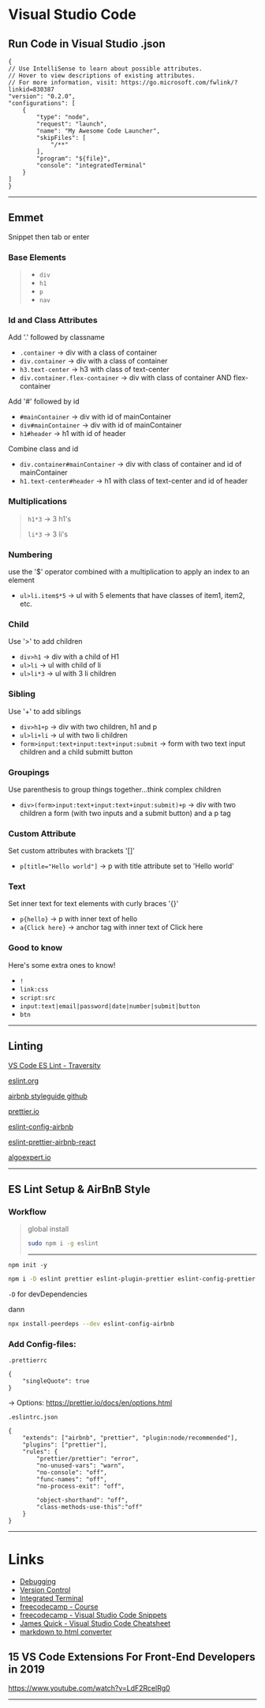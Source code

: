 



# Visual Studio Code

## Run Code in Visual Studio .json

```
{
// Use IntelliSense to learn about possible attributes.
// Hover to view descriptions of existing attributes.
// For more information, visit: https://go.microsoft.com/fwlink/?linkid=830387
"version": "0.2.0",
"configurations": [
    {
        "type": "node",
        "request": "launch",
        "name": "My Awesome Code Launcher",
        "skipFiles": [
            "/**"
        ],
        "program": "${file}",
        "console": "integratedTerminal"
    }
]
}  
```

------



## Emmet

Snippet then tab or enter

### Base Elements

> - `div`
> - `h1`
> - `p`
> - `nav`

### Id and Class Attributes

Add '.' followed by classname

- `.container` -> div with a class of container
- `div.container` -> div with a class of container
- `h3.text-center` -> h3 with class of text-center
- `div.container.flex-container` -> div with class of container AND flex-container

Add '#' followed by id

- `#mainContainer` -> div with id of mainContainer
- `div#mainContainer` -> div with id of mainContainer
- `h1#header` -> h1 with id of header

Combine class and id

- `div.container#mainContainer` -> div with class of container and id of mainContainer
- `h1.text-center#header` -> h1 with class of text-center and id of header

### Multiplications

> `h1*3` -> 3 h1's
>
> `li*3` -> 3 li's

### Numbering

use the '$' operator combined with a multiplication to apply an index to an element

- `ul>li.item$*5` -> ul with 5 elements that have classes of item1, item2, etc.

### Child

Use '>' to add children

- `div>h1` -> div with a child of H1
- `ul>li` -> ul with child of li
- `ul>li*3` -> ul with 3 li children

### Sibling

Use '+' to add siblings

- `div>h1+p` -> div with two children, h1 and p
- `ul>li+li` -> ul with two li children
- `form>input:text+input:text+input:submit` -> form with two text input children and a child submitt button

### Groupings

Use parenthesis to group things together...think complex children

- `div>(form>input:text+input:text+input:submit)+p` -> div with two children a form (with two inputs and a submit button) and a p tag

### Custom Attribute

Set custom attributes with brackets '[]'

- `p[title="Hello world"]` -> p with title attribute set to 'Hello world'

### Text

Set inner text for text elements with curly braces '{}'

- `p{hello}` -> p with inner text of hello
- `a{Click here}` -> anchor tag with inner text of Click here

### Good to know

Here's some extra ones to know!

- `!`
- `link:css`
- `script:src`
- `input:text|email|password|date|number|submit|button`
- `btn`

------

## Linting

[VS Code ES Lint - Traversity](https://www.youtube.com/watch?v=SydnKbGc7W8)

[eslint.org](https://eslint.org/)

[airbnb styleguide github](https://github.com/airbnb/javascript)	

[prettier.io](https://prettier.io/)

[eslint-config-airbnb](https://www.npmjs.com/package/eslint-config-airbnb)

[eslint-prettier-airbnb-react](https://github.com/paulolramos/eslint-prettier-airbnb-react)

[algoexpert.io](https://algoexpert.io)

------

## ES Lint Setup & AirBnB Style

### Workflow

> global install
>
> ```bash
> sudo npm i -g eslint
> ```
>
> ------

```
npm init -y
```



```bash
npm i -D eslint prettier eslint-plugin-prettier eslint-config-prettier eslint-plugin-node eslint-config-node
```

`-D` for devDependencies

dann

```bash
npx install-peerdeps --dev eslint-config-airbnb
```

### Add Config-files:

```
.prettierrc

{
	"singleQuote": true
}
```

-> Options: https://prettier.io/docs/en/options.html

```
.eslintrc.json

{
    "extends": ["airbnb", "prettier", "plugin:node/recommended"],
    "plugins": ["prettier"],
    "rules": {
        "prettier/prettier": "error",
        "no-unused-vars": "warn",
        "no-console": "off",
        "func-names": "off",
        "no-process-exit": "off",
        
        "object-shorthand": "off",
        "class-methods-use-this":"off"
    }
}
```



------



# Links

- [Debugging](https://code.visualstudio.com/docs/editor/debugging)
- [Version Control](https://code.visualstudio.com/docs/editor/versioncontrol)
- [Integrated Terminal](https://code.visualstudio.com/docs/editor/integrated-terminal)
- [freecodecamp - Course](https://www.freecodecamp.org/news/learn-visual-studio-code-to-increase-productivity/)
- [freecodecamp - Visual Studio Code Snippets](https://www.freecodecamp.org/news/definitive-guide-to-snippets-visual-studio-code/)
- [James Quick - Visual Studio Code Cheatsheet](files/VS_Code_Cheat_Sheet.pdf)
- [markdown to html converter](https://markdowntohtml.com/)



## 15 VS Code Extensions For Front-End Developers in 2019

https://www.youtube.com/watch?v=LdF2RcelRg0


------

